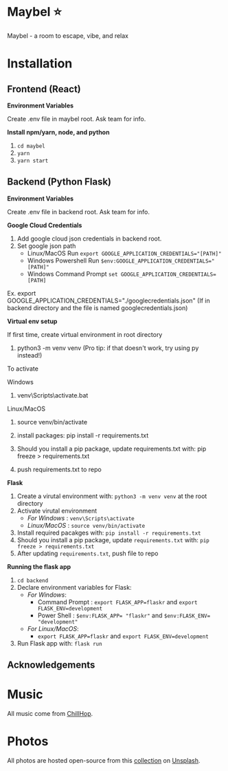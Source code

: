 # Maybel :star:

Maybel - a room to escape, vibe, and relax

# Installation

## Frontend (React)

**Environment Variables**

Create .env file in maybel root. Ask team for info.

**Install npm/yarn, node, and python**

1. `cd maybel`
2. `yarn`
3. `yarn start`

## Backend (Python Flask)

**Environment Variables**

Create .env file in backend root. Ask team for info.

**Google Cloud Credentials**

1. Add google cloud json credentials in backend root.
2. Set google json path
   - Linux/MacOS Run `export GOOGLE_APPLICATION_CREDENTIALS="[PATH]"`
   - Windows Powershell Run `$env:GOOGLE_APPLICATION_CREDENTIALS="[PATH]"`
   - Windows Command Prompt `set GOOGLE_APPLICATION_CREDENTIALS=[PATH]`

Ex. export GOOGLE_APPLICATION_CREDENTIALS="./googlecredentials.json" (If in backend directory and the file is named googlecredentials.json)

**Virtual env setup**

If first time, create virtual environment in root directory

1. python3 -m venv venv
   (Pro tip: if that doesn't work, try using py instead!)

To activate

Windows

1. venv\Scripts\activate.bat

Linux/MacOS

1. source venv/bin/activate

2. install packages: pip install -r requirements.txt
3. Should you install a pip package, update requirements.txt with: pip freeze > requirements.txt
4. push requirements.txt to repo

**Flask**

1. Create a virutal environment with: `python3 -m venv venv` at the root directory
2. Activate virutal environment
   - _For Windows_ : `venv\Scripts\activate`
   - _Linux/MacOS_ : `source venv/bin/activate`
3. Install required pacakges with: `pip install -r requirements.txt`
4. Should you install a pip package, update `requirements.txt` with: `pip freeze > requirements.txt`
5. After updating `requirements.txt`, push file to repo

**Running the flask app**

1. `cd backend`
2. Declare environment variables for Flask:
   - _For Windows_:
     - Command Prompt : `export FLASK_APP=flaskr` and `export FLASK_ENV=development`
     - Power Shell : `$env:FLASK_APP= "flaskr"` and `$env:FLASK_ENV= "development"`
   - _For Linux/MacOS_:
     - `export FLASK_APP=flaskr` and `export FLASK_ENV=development`
3. Run Flask app with: `flask run`

## Acknowledgements

# Music

All music come from [ChillHop](https://chillhop.com/).

# Photos

All photos are hosted open-source from this [collection](https://unsplash.com/collections/2194996/june-2018) on [Unsplash](https://unsplash.com/).
